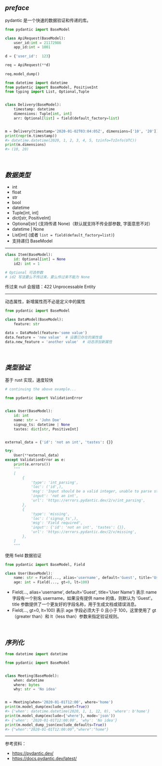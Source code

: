 
## _preface_

pydantic 是一个快速的数据验证和传递的库。

```python
from pydantic import BaseModel

class ApiRequest(BaseModel):
    user_id:int = 21172986
    app_id:int = 1001
    
d = {'user_id':  123}

req = ApiRequest(**d)
  
req.model_dump()
```


```python
from datetime import datetime
from pydantic import BaseModel, PositiveInt
from typing import List, Optional,Tuple


class Delivery(BaseModel):
    timestamp: datetime
    dimensions: Tuple[int, int]
    arr: Optional[list] = field(default_factory=list)


m = Delivery(timestamp='2020-01-02T03:04:05Z', dimensions=['10', '20'])
print(repr(m.timestamp))
#> datetime.datetime(2020, 1, 2, 3, 4, 5, tzinfo=TzInfo(UTC))
print(m.dimensions)
#> (10, 20)
```


</br>

## _数据类型_

- int
- float
- str
- bool
- datetime
- Tuple[int, int]
- dict[str, PositiveInt]
- Optional[str] (支持传递 None)（默认就支持不传全部参数, 字面意思不对）
- datetime | None
- List[int] (或者 `list = field(default_factory=list)`)
- 支持递归 BaseModel



--------

```python
class Item(BaseModel):
    id: Optional[int] = None
    id2: int = 1

# Optional 可选参数
# id2 写法要么不传过来，要么传过来不能为 None
```

传过来 null 会报错：422 Unprocessable Entity




--------

动态属性，新增属性而不必是定义中的属性

```python
from pydantic import BaseModel

class DataModel(BaseModel):
    feature: str

data = DataModel(feature='some value')
data.feature = 'new value'  # 设置已存在的属性值
data.new_feature = 'another value'  # 动态添加新属性
```





</br>

## _类型验证_

基于 rust 实现，速度较快

```python
# continuing the above example...

from pydantic import ValidationError


class User(BaseModel):
    id: int
    name: str = 'John Doe'
    signup_ts: datetime | None
    tastes: dict[str, PositiveInt]


external_data = {'id': 'not an int', 'tastes': {}}  

try:
    User(**external_data)  
except ValidationError as e:
    print(e.errors())
    """
    [
        {
            'type': 'int_parsing',
            'loc': ('id',),
            'msg': 'Input should be a valid integer, unable to parse string as an integer',
            'input': 'not an int',
            'url': 'https://errors.pydantic.dev/2/v/int_parsing',
        },
        {
            'type': 'missing',
            'loc': ('signup_ts',),
            'msg': 'Field required',
            'input': {'id': 'not an int', 'tastes': {}},
            'url': 'https://errors.pydantic.dev/2/v/missing',
        },
    ]
    """

```

使用 field 数据验证

```python
from pydantic import BaseModel, Field

class User(BaseModel):
    name: str = Field(..., alias='username', default='Guest', title='User Name')
    age: int = Field(..., gt=0, lt=100)
```

- Field(..., alias='username', default='Guest', title='User Name') 表示 name 字段有一个别名 username，如果没有提供 name 的值，则默认为 'Guest'。title 参数提供了一个更友好的字段名称，用于生成文档或错误消息。
- Field(..., gt=0, lt=100) 表示 age 字段必须大于 0 且小于 100，这里使用了 gt（greater than）和 lt（less than）参数来指定验证规则。




</br>

## _序列化_

```python
from datetime import datetime

from pydantic import BaseModel


class Meeting(BaseModel):
    when: datetime
    where: bytes
    why: str = 'No idea'


m = Meeting(when='2020-01-01T12:00', where='home')
print(m.model_dump(exclude_unset=True))
#> {'when': datetime.datetime(2020, 1, 1, 12, 0), 'where': b'home'}
print(m.model_dump(exclude={'where'}, mode='json'))
#> {'when': '2020-01-01T12:00:00', 'why': 'No idea'}
print(m.model_dump_json(exclude_defaults=True))
#> {"when":"2020-01-01T12:00:00","where":"home"}

```

--------------

参考资料：
- https://pydantic.dev/
- https://docs.pydantic.dev/latest/